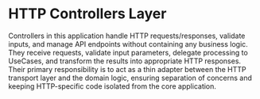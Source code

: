 # HTTP Controllers Layer

Controllers in this application handle HTTP requests/responses, validate inputs, and manage API endpoints without containing any business logic. They receive requests, validate input parameters, delegate processing to UseCases, and transform the results into appropriate HTTP responses. Their primary responsibility is to act as a thin adapter between the HTTP transport layer and the domain logic, ensuring separation of concerns and keeping HTTP-specific code isolated from the core application.